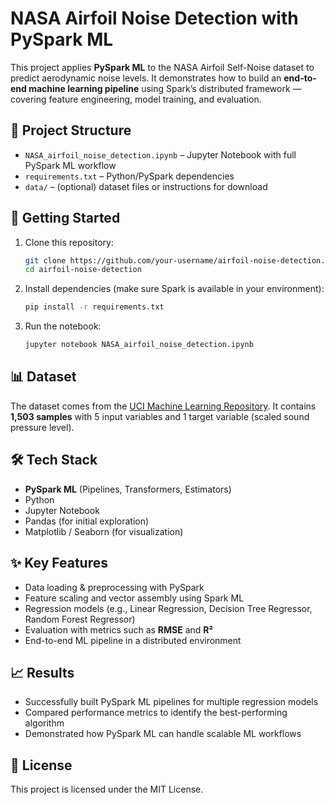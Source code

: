 # NASA Airfoil Noise Detection with PySpark ML

This project applies **PySpark ML** to the NASA Airfoil Self-Noise dataset to predict aerodynamic noise levels. It demonstrates how to build an **end-to-end machine learning pipeline** using Spark’s distributed framework — covering feature engineering, model training, and evaluation.

## 📂 Project Structure

* `NASA_airfoil_noise_detection.ipynb` – Jupyter Notebook with full PySpark ML workflow
* `requirements.txt` – Python/PySpark dependencies
* `data/` – (optional) dataset files or instructions for download

## 🚀 Getting Started

1. Clone this repository:

   ```bash
   git clone https://github.com/your-username/airfoil-noise-detection.git
   cd airfoil-noise-detection
   ```

2. Install dependencies (make sure Spark is available in your environment):

   ```bash
   pip install -r requirements.txt
   ```

3. Run the notebook:

   ```bash
   jupyter notebook NASA_airfoil_noise_detection.ipynb
   ```

## 📊 Dataset

The dataset comes from the [UCI Machine Learning Repository](https://archive.ics.uci.edu/ml/datasets/Airfoil+Self-Noise).
It contains **1,503 samples** with 5 input variables and 1 target variable (scaled sound pressure level).

## 🛠️ Tech Stack

* **PySpark ML** (Pipelines, Transformers, Estimators)
* Python
* Jupyter Notebook
* Pandas (for initial exploration)
* Matplotlib / Seaborn (for visualization)

## ✨ Key Features

* Data loading & preprocessing with PySpark
* Feature scaling and vector assembly using Spark ML
* Regression models (e.g., Linear Regression, Decision Tree Regressor, Random Forest Regressor)
* Evaluation with metrics such as **RMSE** and **R²**
* End-to-end ML pipeline in a distributed environment

## 📈 Results

* Successfully built PySpark ML pipelines for multiple regression models
* Compared performance metrics to identify the best-performing algorithm
* Demonstrated how PySpark ML can handle scalable ML workflows

## 📜 License

This project is licensed under the MIT License.
